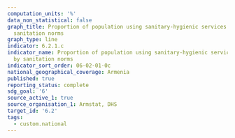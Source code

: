 ```yaml
---
computation_units: '%'
data_non_statistical: false
graph_title: Proportion of population using sanitary-hygienic services defined by
  sanitation norms
graph_type: line
indicator: 6.2.1.c
indicator_name: Proportion of population using sanitary-hygienic services defined
  by sanitation norms
indicator_sort_order: 06-02-01-0c
national_geographical_coverage: Armenia
published: true
reporting_status: complete
sdg_goal: '6'
source_active_1: true
source_organisation_1: Armstat, DHS
target_id: '6.2'
tags:
  - custom.national
---
```

